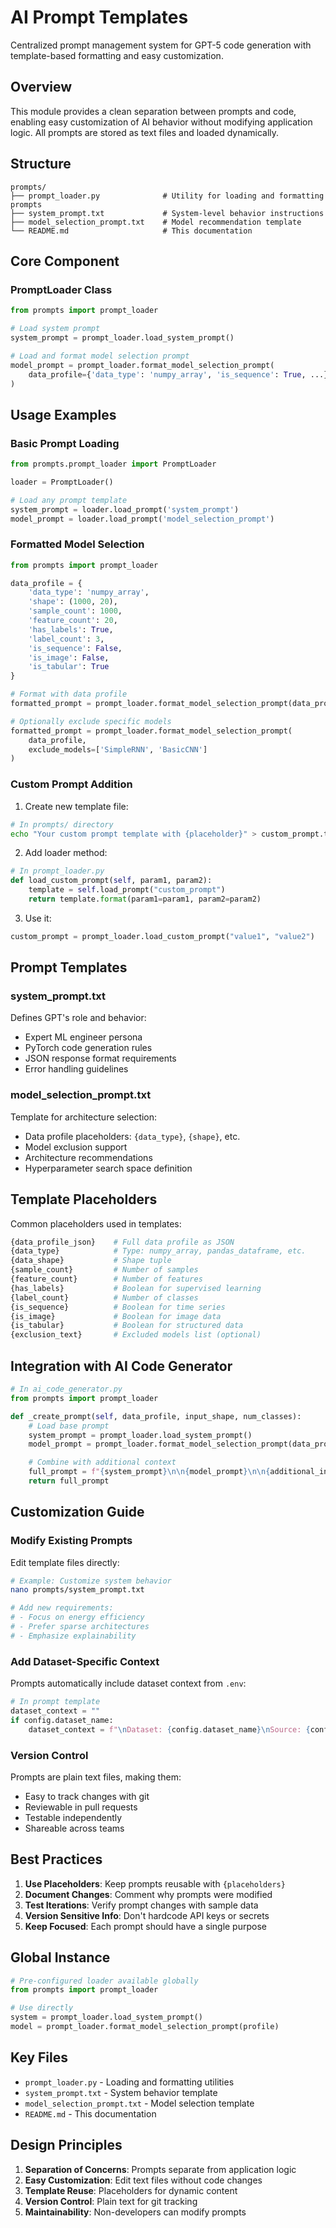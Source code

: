 # AI Prompt Templates

Centralized prompt management system for GPT-5 code generation with template-based formatting and easy customization.

## Overview

This module provides a clean separation between prompts and code, enabling easy customization of AI behavior without modifying application logic. All prompts are stored as text files and loaded dynamically.

## Structure

```
prompts/
├── prompt_loader.py              # Utility for loading and formatting prompts
├── system_prompt.txt             # System-level behavior instructions
├── model_selection_prompt.txt    # Model recommendation template
└── README.md                     # This documentation
```

## Core Component

### PromptLoader Class

```python
from prompts import prompt_loader

# Load system prompt
system_prompt = prompt_loader.load_system_prompt()

# Load and format model selection prompt
model_prompt = prompt_loader.format_model_selection_prompt(
    data_profile={'data_type': 'numpy_array', 'is_sequence': True, ...}
)
```

## Usage Examples

### Basic Prompt Loading
```python
from prompts.prompt_loader import PromptLoader

loader = PromptLoader()

# Load any prompt template
system_prompt = loader.load_prompt('system_prompt')
model_prompt = loader.load_prompt('model_selection_prompt')
```

### Formatted Model Selection
```python
from prompts import prompt_loader

data_profile = {
    'data_type': 'numpy_array',
    'shape': (1000, 20),
    'sample_count': 1000,
    'feature_count': 20,
    'has_labels': True,
    'label_count': 3,
    'is_sequence': False,
    'is_image': False,
    'is_tabular': True
}

# Format with data profile
formatted_prompt = prompt_loader.format_model_selection_prompt(data_profile)

# Optionally exclude specific models
formatted_prompt = prompt_loader.format_model_selection_prompt(
    data_profile,
    exclude_models=['SimpleRNN', 'BasicCNN']
)
```

### Custom Prompt Addition

1. Create new template file:
```bash
# In prompts/ directory
echo "Your custom prompt template with {placeholder}" > custom_prompt.txt
```

2. Add loader method:
```python
# In prompt_loader.py
def load_custom_prompt(self, param1, param2):
    template = self.load_prompt("custom_prompt")
    return template.format(param1=param1, param2=param2)
```

3. Use it:
```python
custom_prompt = prompt_loader.load_custom_prompt("value1", "value2")
```

## Prompt Templates

### system_prompt.txt
Defines GPT's role and behavior:
- Expert ML engineer persona
- PyTorch code generation rules
- JSON response format requirements
- Error handling guidelines

### model_selection_prompt.txt
Template for architecture selection:
- Data profile placeholders: `{data_type}`, `{shape}`, etc.
- Model exclusion support
- Architecture recommendations
- Hyperparameter search space definition

## Template Placeholders

Common placeholders used in templates:

```python
{data_profile_json}    # Full data profile as JSON
{data_type}            # Type: numpy_array, pandas_dataframe, etc.
{data_shape}           # Shape tuple
{sample_count}         # Number of samples
{feature_count}        # Number of features
{has_labels}           # Boolean for supervised learning
{label_count}          # Number of classes
{is_sequence}          # Boolean for time series
{is_image}             # Boolean for image data
{is_tabular}           # Boolean for structured data
{exclusion_text}       # Excluded models list (optional)
```

## Integration with AI Code Generator

```python
# In ai_code_generator.py
from prompts import prompt_loader

def _create_prompt(self, data_profile, input_shape, num_classes):
    # Load base prompt
    system_prompt = prompt_loader.load_system_prompt()
    model_prompt = prompt_loader.format_model_selection_prompt(data_profile)

    # Combine with additional context
    full_prompt = f"{system_prompt}\n\n{model_prompt}\n\n{additional_instructions}"
    return full_prompt
```

## Customization Guide

### Modify Existing Prompts

Edit template files directly:

```bash
# Example: Customize system behavior
nano prompts/system_prompt.txt

# Add new requirements:
# - Focus on energy efficiency
# - Prefer sparse architectures
# - Emphasize explainability
```

### Add Dataset-Specific Context

Prompts automatically include dataset context from `.env`:

```python
# In prompt template
dataset_context = ""
if config.dataset_name:
    dataset_context = f"\nDataset: {config.dataset_name}\nSource: {config.dataset_source}"
```

### Version Control

Prompts are plain text files, making them:
- Easy to track changes with git
- Reviewable in pull requests
- Testable independently
- Shareable across teams

## Best Practices

1. **Use Placeholders**: Keep prompts reusable with `{placeholders}`
2. **Document Changes**: Comment why prompts were modified
3. **Test Iterations**: Verify prompt changes with sample data
4. **Version Sensitive Info**: Don't hardcode API keys or secrets
5. **Keep Focused**: Each prompt should have a single purpose

## Global Instance

```python
# Pre-configured loader available globally
from prompts import prompt_loader

# Use directly
system = prompt_loader.load_system_prompt()
model = prompt_loader.format_model_selection_prompt(profile)
```

## Key Files

- `prompt_loader.py` - Loading and formatting utilities
- `system_prompt.txt` - System behavior template
- `model_selection_prompt.txt` - Model selection template
- `README.md` - This documentation

## Design Principles

1. **Separation of Concerns**: Prompts separate from application logic
2. **Easy Customization**: Edit text files without code changes
3. **Template Reuse**: Placeholders for dynamic content
4. **Version Control**: Plain text for git tracking
5. **Maintainability**: Non-developers can modify prompts
